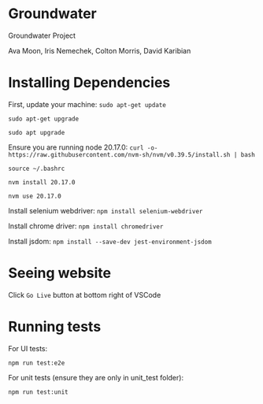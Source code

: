 # Groundwater
Groundwater Project

Ava Moon, Iris Nemechek, Colton Morris, David Karibian

# Installing Dependencies

First, update your machine:
```sudo apt-get update```

```sudo apt-get upgrade```

```sudo apt upgrade```

Ensure you are running node 20.17.0:
```curl -o- https://raw.githubusercontent.com/nvm-sh/nvm/v0.39.5/install.sh | bash ```

```source ~/.bashrc```

```nvm install 20.17.0```

```nvm use 20.17.0```

Install selenium webdriver:
```npm install selenium-webdriver```

Install chrome driver:
```npm install chromedriver```

Install jsdom:
```npm install --save-dev jest-environment-jsdom```


# Seeing website

Click ```Go Live``` button at bottom right of VSCode

# Running tests

For UI tests:

```npm run test:e2e```

For unit tests (ensure they are only in unit_test folder):

```npm run test:unit```
